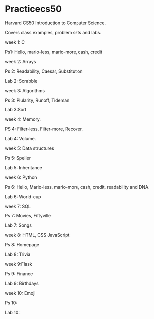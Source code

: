 # Practicecs50
Harvard CS50 Introduction to Computer Science.

Covers class examples, problem sets and labs.

week 1: C

Ps1: Hello, mario-less, mario-more, cash, credit


week 2: Arrays

Ps 2: Readability, Caesar, Substitution

Lab 2: Scrabble


week 3: Algorithms

Ps 3: Plularity, Runoff, Tideman

Lab 3:Sort


week 4: Memory.

PS 4: Filter-less, Filter-more, Recover.

Lab 4: Volume.


week 5: Data structures

Ps 5: Speller

Lab 5: Inheritance


week 6: Python

Ps 6: Hello, Mario-less, mario-more, cash, credit, readability and DNA.

Lab 6: World-cup


week 7: SQL

Ps 7: Movies, Fiftyville

Lab 7: Songs


week 8: HTML, CSS JavaScript

Ps 8: Homepage

Lab 8: Trivia


week 9:Flask

Ps 9: Finance

Lab 9: Birthdays


week 10: Emoji

Ps 10:

Lab 10:



